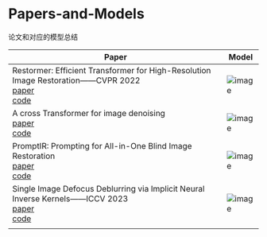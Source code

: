 # Papers-and-Models
论文和对应的模型总结


| Paper      | Model |
| ----------- | ----------- |
| Restormer: Efficient Transformer for High-Resolution Image Restoration——CVPR 2022<br>[paper](https://openaccess.thecvf.com/content/CVPR2022/papers/Zamir_Restormer_Efficient_Transformer_for_High-Resolution_Image_Restoration_CVPR_2022_paper.pdf)<br>[code](https://github.com/swz30/restormer)      | ![image](https://github.com/Guan-qiqi/Papers-and-Models/assets/63685364/d90403a3-933d-4ad5-bc7d-8040c655e59b)       |
| A cross Transformer for image denoising<br>[paper](https://arxiv.org/pdf/2310.10408v1.pdf)<br>[code](https://github.com/hellloxiaotian/ctnet)  | ![image](https://github.com/Guan-qiqi/Papers-and-Models/assets/63685364/284a29d0-3f9f-48b8-85c5-96a689e345f0) |
| PromptIR: Prompting for All-in-One Blind Image Restoration<br>[paper](https://arxiv.org/pdf/2306.13090v1.pdf)<br>[code](https://github.com/va1shn9v/promptir) | ![image](https://github.com/Guan-qiqi/Papers-and-Models/assets/63685364/652335c1-63dc-4be5-b08b-8f635331623d)|
| Single Image Defocus Deblurring via Implicit Neural Inverse Kernels——ICCV 2023<br>[paper](https://openaccess.thecvf.com/content/ICCV2023/papers/Quan_Single_Image_Defocus_Deblurring_via_Implicit_Neural_Inverse_Kernels_ICCV_2023_paper.pdf) <br>[code](https://github.com/xinyao240/INIKNet)     | ![image](https://github.com/Guan-qiqi/Papers-and-Models/assets/63685364/85849b32-9c27-4ae1-9b9b-c60b12f0f21b)         |
|   |   |
